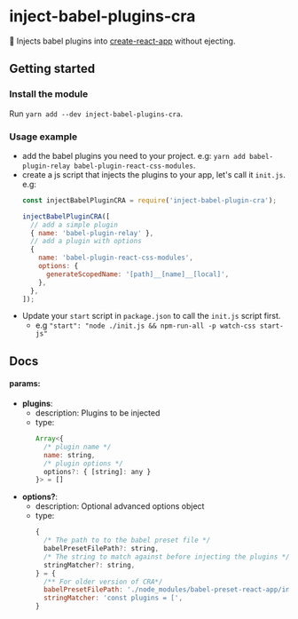 # inject-babel-plugins-cra
🔧 Injects babel plugins into [create-react-app](https://github.com/facebook/create-react-app) without ejecting.

## Getting started
### Install the module
Run `yarn add --dev inject-babel-plugins-cra`.

### Usage example
- add the babel plugins you need to your project. e.g: `yarn add babel-plugin-relay babel-plugin-react-css-modules`.
- create a js script that injects the plugins to your app, let's call it `init.js`. e.g:
  ```js
  const injectBabelPluginCRA = require('inject-babel-plugin-cra');
  
  injectBabelPluginCRA([
    // add a simple plugin
    { name: 'babel-plugin-relay' },
    // add a plugin with options
    {
      name: 'babel-plugin-react-css-modules',
      options: {
        generateScopedName: '[path]__[name]__[local]',
      },
    },
  ]);
  ```
- Update your `start` script in `package.json` to call the `init.js` script first.
  - e.g `"start": "node ./init.js && npm-run-all -p watch-css start-js"`

## Docs

#### params:
- **plugins**:
  - description: Plugins to be injected
  - type: 
     ```js
     Array<{
       /* plugin name */
       name: string,
       /* plugin options */
       options?: { [string]: any } 
     }> = []
     ```
- **options?**: 
  - description: Optional advanced options object
  - type:
    ```js
    {
      /* The path to to the babel preset file */
      babelPresetFilePath?: string,
      /* The string to match against before injecting the plugins */
      stringMatcher?: string,
    } = {
      /** For older version of CRA*/
      babelPresetFilePath: './node_modules/babel-preset-react-app/index.js',
      stringMatcher: 'const plugins = [',
    }
    ```
